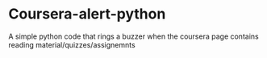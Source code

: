# Coursera-alert-python
A simple python code that rings a buzzer when the coursera page contains reading material/quizzes/assignemnts
